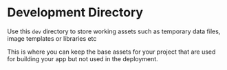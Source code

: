 Development Directory
=====================

Use this `dev` directory to store working assets such as temporary data files,
image templates or libraries etc

This is where you can keep the base assets for your project that are used for building
your app but not used in the deployment.


